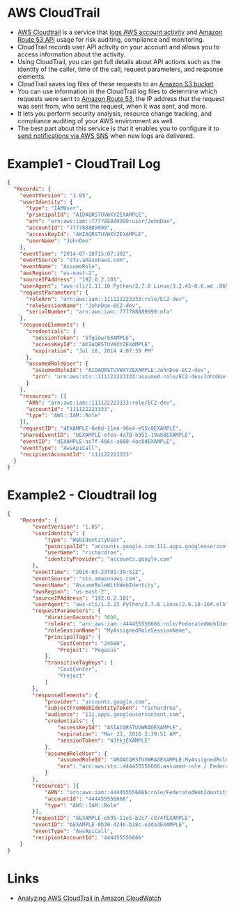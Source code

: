 
# AWS CloudTrail
- [AWS Cloudtrail](https://docs.aws.amazon.com/awscloudtrail/latest/userguide/cloudtrail-user-guide.html) is a service that [logs AWS account activity](../2_SecurityAndIdentityServices/AWSUsers&AccessMgmt) and [Amazon Route 53 API](../1_NetworkingAndContentDelivery/EdgeNetworking/AmazonRoute53.md) usage for risk auditing, compliance and monitoring.
- CloudTrail records user API activity on your account and allows you to access information about the activity.
- Using CloudTrail, you can get full details about API actions such as the identity of the caller, time of the call, request parameters, and response elements.
- CloudTrail saves log files of these requests to an [Amazon S3 bucket](../7_StorageServices/AmazonS3/Readme.md).
- You can use information in the CloudTrail log files to determine which requests were sent to [Amazon Route 53](../1_NetworkingAndContentDelivery/EdgeNetworking/AmazonRoute53.md), the IP address that the request was sent from, who sent the request, when it was sent, and more.
- It lets you perform security analysis, resource change tracking, and compliance auditing of your AWS environment as well. 
- The best part about this service is that it enables you to configure it to [send notifications via AWS SNS](../5_MessageBrokerServices/AmazonSNS.md) when new logs are delivered.

# Example1 - CloudTrail Log

````json
{
  "Records": {
    "eventVersion": "1.05",
    "userIdentity": {
      "type": "IAMUser",
      "principalId": "AIDAQRSTUVWXYZEXAMPLE",
      "arn": "arn:aws:iam::777788889999:user/JohnDoe",
      "accountId": "777788889999",
      "accessKeyId": "AKIAQRSTUVWXYZEXAMPLE",
      "userName": "JohnDoe"
    },
    "eventTime": "2014-07-18T15:07:39Z",
    "eventSource": "sts.amazonaws.com",
    "eventName": "AssumeRole",
    "awsRegion": "us-east-2",
    "sourceIPAddress": "192.0.2.101",
    "userAgent": "aws-cli/1.11.10 Python/2.7.8 Linux/3.2.45-0.6.wd .865 .49 .315.metal1.x86_64 botocore / 1.4 .67 ",
    "requestParameters": {
      "roleArn": "arn:aws:iam::111122223333:role/EC2-dev",
      "roleSessionName": "JohnDoe-EC2-dev",
      "serialNumber": "arn:aws:iam::777788889999:mfa"
    },
    "responseElements": {
      "credentials": {
        "sessionToken": "5fgiewrEXAMPLE",
        "accessKeyId": "AKIAQRSTUVWXYZEXAMPLE",
        "expiration": "Jul 18, 2014 4:07:39 PM"
      },
      "assumedRoleUser": {
        "assumedRoleId": "AIDAQRSTUVWXYZEXAMPLE:JohnDoe-EC2-dev",
        "arn": "arn:aws:sts::111122223333:assumed-role/EC2-dev/JohnDoe-EC2-dev"
      }
    },
    "resources": [{
      "ARN": "arn:aws:iam::111122223333:role/EC2-dev",
      "accountId": "111122223333",
      "type": "AWS::IAM::Role"
    }],
    "requestID": "4EXAMPLE-0e8d-11e4-96e4-e55c0EXAMPLE",
    "sharedEventID": "bEXAMPLE-efea-4a70-b951-19a88EXAMPLE",
    "eventID": "dEXAMPLE-ac7f-466c-a608-4ac8dEXAMPLE",
    "eventType": "AwsApiCall",
    "recipientAccountId": "111122223333"
  }
}
````

# Example2 - Cloudtrail log

````json
{
	"Records": {
		"eventVersion": "1.05",
		"userIdentity": {
			"type": "WebIdentityUser",
			"peincipalId": "accounts.google.com:111.apps.googleusercontent.com:richardroe",
			"userName": "richardroe",
			"identityProvider": "accounts.google.com"
		},
		"eventTime": "2016-03-23T01:39:51Z",
		"eventSource": "sts.amazonaws.com",
		"eventName": "AssumeRoleWithWebIdentity",
		"awsRegion": "us-east-2",
		"sourceIPAddress": "192.0.2.101",
		"userAgent": "aws-cli/1.3.23 Python/2.7.6 Linux/2.6.18-164.el5",
		"requestParameters": {
			"durationSeconds": 3600,
			"roleArn": "arn:aws:iam::444455556666:role/FederatedWebIdentityRole",
			"roleSessionName": "MyAssignedRoleSessionName",
			"principalTags": {
				"CostCenter": "24680",
				"Project": "Pegasus"
			},
			"transitiveTagKeys": [
				"CostCenter",
				"Project"
			]
		},
		"responseElements": {
			"provider": "accounts.google.com",
			"subjectFromWebIdentityToken": "richardroe",
			"audience": "111.apps.googleusercontent.com",
			"credentials": {
				"accessKeyId": "ASIACQRSTUVWRAOEXAMPLE",
				"expiration": "Mar 23, 2016 2:39:51 AM",
				"sessionToken": "43tkjEXAMPLE"
			},
			"assumedRoleUser": {
				"assumedRoleId": "AROACQRSTUVWRAOEXAMPLE:MyAssignedRoleSessionName",
				"arn": "arn:aws:sts::444455556666:assumed-role / FederatedWebIdentityRole / MyAssignedRoleSessionName "
			}
		},
		"resources": [{
			"ARN": "arn:aws:iam::444455556666:role/FederatedWebIdentityRole",
			"accountId": "444455556666",
			"type": "AWS::IAM::Role"
		}],
		"requestID": "6EXAMPLE-e595-11e5-b2c7-c974fEXAMPLE",
		"eventID": "bEXAMPLE-0b30-4246-b28c-e3da3EXAMPLE",
		"eventType": "AwsApiCall",
		"recipientAccountId": "444455556666"
	}
}
````

# Links
- [Analyzing AWS CloudTrail in Amazon CloudWatch](https://aws.amazon.com/blogs/mt/analyzing-cloudtrail-in-cloudwatch/)